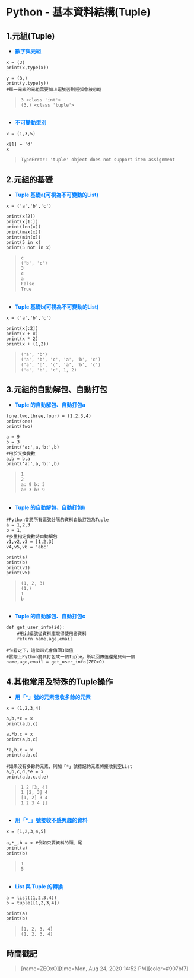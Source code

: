 # Python - 基本資料結構(Tuple)

## 1.元組(Tuple)

* <font color="#0080FF">**數字與元組**</font>

```python=+
x = (3)
print(x,type(x))

y = (3,)
print(y,type(y))
#單一元素的元組需要加上逗號否則括弧會被忽略
```

> ```3 <class 'int'>```</br>
> ```(3,) <class 'tuple'>```
##
* <font color="#0080FF">**不可變動型別**</font>

```python=+
x = (1,3,5)

x[1] = 'd'
x
```

> ```TypeError: 'tuple' object does not support item assignment```

## 2.元組的基礎

* <font color="#0080FF">**Tuple 基礎a(可視為不可變動的List)**</font>

```python=+
x = ('a','b','c')

print(x[2])
print(x[1:])
print(len(x))
print(max(x))
print(min(x))
print(5 in x)
print(5 not in x)
```

> ```c```</br>
> ```('b', 'c')```</br>
> ```3```</br>
> ```c```</br>
> ```a```</br>
> ```False```</br>
> ```True```
## 
* <font color="#0080FF">**Tuple 基礎b(可視為不可變動的List)**</font>
```python=+
x = ('a','b','c')

print(x[:2])
print(x + x)
print(x * 2)
print(x + (1,2))
```

> ```('a', 'b')```</br>
> ```('a', 'b', 'c', 'a', 'b', 'c')```</br>
> ```('a', 'b', 'c', 'a', 'b', 'c')```</br>
> ```('a', 'b', 'c', 1, 2)```
 
## 3.元組的自動解包、自動打包

* <font color="#0080FF">**Tuple 的自動解包、自動打包a**</font>

```python=+
(one,two,three,four) = (1,2,3,4)
print(one)
print(two)

a = 9
b = 3
print('a:',a,'b:',b)
#用於交換變數
a,b = b,a
print('a:',a,'b:',b)
```

> ```1```</br>
> ```2```</br>
> ```a: 9 b: 3```</br>
> ```a: 3 b: 9```
##
* <font color="#0080FF">**Tuple 的自動解包、自動打包b**</font>

```python=+
#Python會將所有逗號分隔的資料自動打包為Tuple
a = 1,2,3
b = 1,
#多重指定變數時自動解包
v1,v2,v3 = [1,2,3]
v4,v5,v6 = 'abc'

print(a)
print(b)
print(v1)
print(v5)
```

> ```(1, 2, 3)```</br>
> ```(1,)```</br>
> ```1```</br>
> ```b```
## 
* <font color="#0080FF">**Tuple 的自動解包、自動打包c**</font>

```python=+
def get_user_info(id):
    #用id編號從資料庫取得使用者資料
    return name,age,email

#乍看之下，這個函式會傳回3個值
#實際上Python將其打包成一個Tuple，所以回傳值還是只有一個
name,age,email = get_user_info(ZEOxO)
```

## 4.其他常用及特殊的Tuple操作

* <font color="#0080FF">**用「*」號的元素吸收多餘的元素**</font>

```python=+
x = (1,2,3,4)

a,b,*c = x
print(a,b,c)

a,*b,c = x
print(a,b,c)

*a,b,c = x
print(a,b,c)

#如果沒有多餘的元素，則加「*」號標記的元素將接收到空List
a,b,c,d,*e = x
print(a,b,c,d,e)
```

> ```1 2 [3, 4]```</br>
> ```1 [2, 3] 4```</br>
> ```[1, 2] 3 4```</br>
> ```1 2 3 4 []```
## 
* <font color="#0080FF">**用「*_」號接收不感興趣的資料**</font>

```python=+
x = [1,2,3,4,5]

a,*_,b = x #例如只要資料的頭、尾
print(a)
print(b)
```

> ```1```</br>
> ```5```
## 
* <font color="#0080FF">**List 與 Tuple 的轉換**</font>

```python=+
a = list((1,2,3,4))
b = tuple([1,2,3,4])

print(a)
print(b)
```

> ```[1, 2, 3, 4]```</br>
> ```(1, 2, 3, 4)```

## 時間戳記

> [name=ZEOxO][time=Mon, Aug 24, 2020 14:52 PM][color=#907bf7]